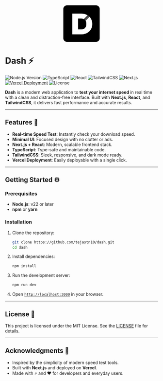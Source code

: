 <p align="center">
  <img src="logo.svg" alt="Dash Logo" width="120">
</p>

# Dash ⚡

![Node.js Version](https://img.shields.io/badge/Node.js-22%2B-339933?logo=nodedotjs&logoColor=white)
![TypeScript](https://img.shields.io/badge/TypeScript-5%2B-007ACC?logo=typescript&logoColor=white)
![React](https://img.shields.io/badge/React-19%2B-61DAFB?logo=react&logoColor=white)
![TailwindCSS](https://img.shields.io/badge/Tailwind%20CSS-v4%2B-00bcff?logo=tailwind-css&logoColor=white)
![Next.js](https://img.shields.io/badge/Next.js-15%2B-000000?logo=nextdotjs&logoColor=white)
[![Vercel Deployment](https://img.shields.io/badge/Deployed%20on-Vercel-000000?logo=vercel&logoColor=white)](https://vercel.com)
![License](https://img.shields.io/badge/License-MIT-yellow?logo=open-source-initiative&logoColor=white)

**Dash** is a modern web application to **test your internet speed** in real time with a clean and distraction-free interface.
Built with **Next.js**, **React**, and **TailwindCSS**, it delivers fast performance and accurate results.

---

## Features 🚀

- **Real-time Speed Test**: Instantly check your download speed.
- **Minimal UI**: Focused design with no clutter or ads.
- **Next.js + React**: Modern, scalable frontend stack.
- **TypeScript**: Type-safe and maintainable code.
- **TailwindCSS**: Sleek, responsive, and dark mode ready.
- **Vercel Deployment**: Easily deployable with a single click.

---

## Getting Started ⚙️

### Prerequisites

- **Node.js**: v22 or later
- **npm** or **yarn**

### Installation

1. Clone the repository:

   ```bash
   git clone https://github.com/tejastn10/dash.git
   cd dash
   ```

2. Install dependencies:

   ```bash
   npm install
   ```

3. Run the development server:

   ```bash
   npm run dev
   ```

4. Open [`http://localhost:3000`](http://localhost:3000) in your browser.

---

## License 📜

This project is licensed under the MIT License. See the [LICENSE](LICENSE.md) file for details.

---

## Acknowledgments 🙌

- Inspired by the simplicity of modern speed test tools.
- Built with **Next.js** and deployed on **Vercel**.
- Made with ⚡ and ❤️ for developers and everyday users.
